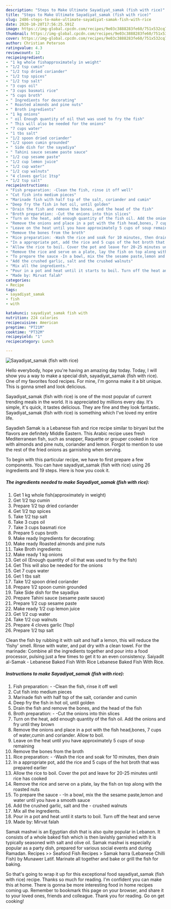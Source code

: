 ```yaml
---
description: "Steps to Make Ultimate Sayadiyat_samak (fish with rice)"
title: "Steps to Make Ultimate Sayadiyat_samak (fish with rice)"
slug: 2486-steps-to-make-ultimate-sayadiyat-samak-fish-with-rice
date: 2020-10-28T17:56:25.591Z
image: https://img-global.cpcdn.com/recipes/9e03c3888283fe60/751x532cq70/sayadiyat_samak-fish-with-rice-recipe-main-photo.jpg
thumbnail: https://img-global.cpcdn.com/recipes/9e03c3888283fe60/751x532cq70/sayadiyat_samak-fish-with-rice-recipe-main-photo.jpg
cover: https://img-global.cpcdn.com/recipes/9e03c3888283fe60/751x532cq70/sayadiyat_samak-fish-with-rice-recipe-main-photo.jpg
author: Christian Peterson
ratingvalue: 4.3
reviewcount: 12
recipeingredient:
- "1 kg whole fishapproximately in weight"
- "1/2 tsp cumin"
- "1/2 tsp dried coriander"
- "1/2 tsp spices"
- "1/2 tsp salt"
- "3 cups oil"
- "3 cups basmati rice"
- "5 cups broth"
- " Ingredients for decorating"
- " Roasted almonds and pine nuts"
- " Broth ingredients"
- "1 kg onions"
- " oil Enough quantity of oil that was used to fry the fish"
- " This will also be needed for the onions"
- "7 cups water"
- "1 tbs salt"
- "1/2 spoon dried coriander"
- "1/2 spoon cumin grounded"
- " Side dish for the sayadiya"
- " Tahini sauce sesame paste sauce"
- "1/2 cup sesame paste"
- "1/2 cup lemon juice"
- "1/2 cup water"
- "1/2 cup walnuts"
- "4 cloves garlic 1tsp"
- "1/2 tsp salt"
recipeinstructions:
- "Fish preparation: -Clean the fish, rinse it off well"
- "Cut fish into medium pieces"
- "Marinade fish with half tsp of the salt, coriander and cumin"
- "Deep fry the fish in hot oil, until golden"
- "Drain the fish and remove the bones, and the head of the fish"
- "Broth preparation: -Cut the onions into thin slices"
- "Turn on the heat, add enough quantity of the fish oil. Add the onions and fry until they brown"
- "Remove the onions and place in a pot with the fish head,bones, 7 cups of water,cumin and coriander. Allow to boil."
- "Leave on the heat until you have approximately 5 cups of soup remaining"
- "Remove the bones from the broth"
- "Rice preparation: -Wash the rice and soak for 10 minutes, then drain"
- "In a appropriate pot, add the rice and 5 cups of the hot broth that was prepared earlier"
- "Allow the rice to boil. Cover the pot and leave for 20-25 minutes until rice has cooked"
- "Remove the rice and serve on a plate, lay the fish on top along with the roasted nuts"
- "To prepare the sauce -In a bowl, mix the the sesame paste,lemon and water until you have a smooth sauce"
- "Add the crushed garlic, salt and the crushed walnuts"
- "Mix all the ingredients."
- "Pour in a pot and heat until it starts to boil. Turn off the heat and serve"
- "Made by: Mirvat falah"
categories:
- Recipe
tags:
- sayadiyat_samak
- fish
- with

katakunci: sayadiyat_samak fish with 
nutrition: 224 calories
recipecuisine: American
preptime: "PT21M"
cooktime: "PT32M"
recipeyield: "1"
recipecategory: Lunch

---
```



![Sayadiyat_samak (fish with rice)](https://img-global.cpcdn.com/recipes/9e03c3888283fe60/751x532cq70/sayadiyat_samak-fish-with-rice-recipe-main-photo.jpg)

Hello everybody, hope you're having an amazing day today. Today, I will show you a way to make a special dish, sayadiyat_samak (fish with rice). One of my favorites food recipes. For mine, I'm gonna make it a bit unique. This is gonna smell and look delicious.

Sayadiyat_samak (fish with rice) is one of the most popular of current trending meals in the world. It is appreciated by millions every day. It's simple, it's quick, it tastes delicious. They are fine and they look fantastic. Sayadiyat_samak (fish with rice) is something which I've loved my entire life.

Sayadieh Samak is a Lebanese fish and rice recipe similar to biryani but the flavors are definitely Middle Eastern. This Arabic recipe uses fresh Mediterranean fish, such as snapper, Raquette or grouper cooked in rice with almonds and pine nuts, coriander and lemon. Forgot to mention to use the rest of the fried onions as garnishing when serving.


To begin with this particular recipe, we have to first prepare a few components. You can have sayadiyat_samak (fish with rice) using 26 ingredients and 19 steps. Here is how you cook it.

<!--inarticleads1-->

##### The ingredients needed to make Sayadiyat_samak (fish with rice):

1. Get 1 kg whole fish(approximately in weight)
1. Get 1/2 tsp cumin
1. Prepare 1/2 tsp dried coriander
1. Get 1/2 tsp spices
1. Take 1/2 tsp salt
1. Take 3 cups oil
1. Take 3 cups basmati rice
1. Prepare 5 cups broth
1. Make ready  Ingredients for decorating:
1. Make ready  Roasted almonds and pine nuts
1. Take  Broth ingredients:
1. Make ready 1 kg onions
1. Get  oil (Enough quantity of oil that was used to fry the fish)
1. Get  This will also be needed for the onions
1. Get 7 cups water
1. Get 1 tbs salt
1. Take 1/2 spoon dried coriander
1. Prepare 1/2 spoon cumin grounded
1. Take  Side dish for the sayadiya
1. Prepare  Tahini sauce (sesame paste sauce)
1. Prepare 1/2 cup sesame paste
1. Make ready 1/2 cup lemon juice
1. Get 1/2 cup water
1. Take 1/2 cup walnuts
1. Prepare 4 cloves garlic (1tsp)
1. Prepare 1/2 tsp salt


Clean the fish by rubbing it with salt and half a lemon, this will reduce the &#39;fishy&#39; smell. Rinse with water, and pat dry with a clean towel. For the marinade: Combine all the ingredients together and pour into a food processor, pulsing just a few times to get it to an even consistency. Saiyadit al-Samak - Lebanese Baked Fish With Rice Lebanese Baked Fish With Rice. 

<!--inarticleads2-->

##### Instructions to make Sayadiyat_samak (fish with rice):

1. Fish preparation: - -Clean the fish, rinse it off well
1. Cut fish into medium pieces
1. Marinade fish with half tsp of the salt, coriander and cumin
1. Deep fry the fish in hot oil, until golden
1. Drain the fish and remove the bones, and the head of the fish
1. Broth preparation: - -Cut the onions into thin slices
1. Turn on the heat, add enough quantity of the fish oil. Add the onions and fry until they brown
1. Remove the onions and place in a pot with the fish head,bones, 7 cups of water,cumin and coriander. Allow to boil.
1. Leave on the heat until you have approximately 5 cups of soup remaining
1. Remove the bones from the broth
1. Rice preparation: - -Wash the rice and soak for 10 minutes, then drain
1. In a appropriate pot, add the rice and 5 cups of the hot broth that was prepared earlier
1. Allow the rice to boil. Cover the pot and leave for 20-25 minutes until rice has cooked
1. Remove the rice and serve on a plate, lay the fish on top along with the roasted nuts
1. To prepare the sauce - -In a bowl, mix the the sesame paste,lemon and water until you have a smooth sauce
1. Add the crushed garlic, salt and the - crushed walnuts
1. Mix all the ingredients.
1. Pour in a pot and heat until it starts to boil. Turn off the heat and serve
1. Made by: Mirvat falah


Samak mashwi is an Egyptian dish that is also quite popular in Lebanon. It consists of a whole baked fish which is then lavishly garnished with It is typically seasoned with salt and olive oil. Samak mashwi is especially popular as a party dish, prepared for various social events and during Ramadan. Recipes &gt;&gt; Seafood Fish Recipes &gt; Samak harra (Lebanese Chilli Fish) by Munawer Latif. Marinate all together and bake or grill the fish for baking. 

So that's going to wrap it up for this exceptional food sayadiyat_samak (fish with rice) recipe. Thanks so much for reading. I'm confident you can make this at home. There is gonna be more interesting food in home recipes coming up. Remember to bookmark this page on your browser, and share it to your loved ones, friends and colleague. Thank you for reading. Go on get cooking!
